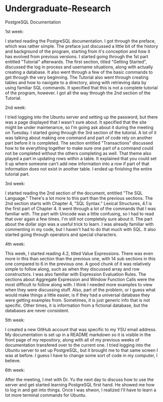 # Undergraduate-Research

PostgreSQL Documentation

1st week:

I started reading the PostgreSQL documentation. I got through the preface, which was rather simple. The preface just discussed a little bit of the history and background of the program, starting from it's conception and how it has evolved from previous versions. I started going through the 1st part entitled "Tutorial" afterwards. The first section, titled "Getting Started", discussed the log in process and username situations, along with actually creating a database. It also went through a few of the basic commands to get through the very beginning. The Tutorial also went through creating tables and how to navigate to a directory, along with retrieving data by using familiar SQL commands. It specified that this is not a complete tutorial of the program, however. I got all the way through the 2nd section of the Tutorial.

2nd week:

I tried logging into the Ubuntu server and setting up the password, but there was a page displayed that I wasn't sure about. It specified that the site might be under maintenance, so I'm going ask about it during the meeting on Tuesday. I started going through the 3rd section of the tutorial. A lot of it was talking about making one command and part of code rely on another part before it is completed. The section entitled "Transactions" discussed how to tie everything together to make sure one part of a command could not be completed without the others completing as well. That theme also played a part in updating rows within a table. It explained that you could set it up where someone can't add new information into a row if part of that information does not exist in another table. I ended up finishing the entire tutorial part.

3rd week:

I started reading the 2nd section of the document, entitled "The SQL Language." There's a lot more to this part than the previous sections. The 2nd section starts with Chapter 4, "SQL Syntax." Lexical Structures, 4.1 is the first part of Chapter 4. It went through a lot of the commands that I was familiar with. The part with Unicode was a little confusing, so I had to read that over again a few times. I'm still not completely sure about it. The part about the dollar sign was a useful trick to learn. I was already familiar with commenting in my code, but I haven't had to do that much with SQL. It also started going through operators and special characters.

4th week:

This week, I started reading 4.2, titled Value Expressions. There was even more in this than section than the previous one, with 14 sub sections in this one compared to 6 in the previous one. A good chunk of it was relatively simple to follow along, such as when they discussed array and row constructors. I was also familiar with Expression Evaluation Rules. The sections about Aggregate Expression and Window Function Calls were the most difficult to follow along with. I think I needed more examples to view when they were discussing stuff. Also, part of the problem, or I guess what would make things a little easier, is if they had a universal database they were getting examples from. Sometimes, it is just generic info that is not specific. Other times, it is information from a fictional database, but the databases are never consistent.

5th week: 

I created a new GitHub account that was specific to my YSU email address. My documentation is set up in a README markdown so it is visible in the front page of my repository, along with all of my previous weeks of documentation transfered over to the current one. I tried logging into the Ubuntu server to set up PostgreSQL, but it brought me to that same screen I was at before. I guess I have to change some sort of code in my computer, I believe. 

6th week: 

After the meeting, I met with Dr. Yu the next day to discuss how to use the server and get started learning PostgreSQL first hand. He showed me how to log in and get into things. Once I was shwon, I realized I'll have to learn a lot more terminal commands for Ubuntu. 
